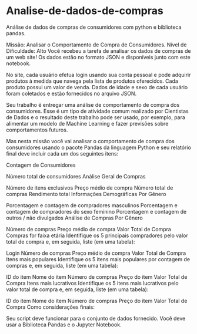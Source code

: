 # Analise-de-dados-de-compras
Análise de dados de compras de consumidores com python e biblioteca pandas.

Missão: Analisar o Comportamento de Compra de Consumidores.
Nível de Dificuldade: Alto
Você recebeu a tarefa de analisar os dados de compras de um web site! Os dados estão no formato JSON e disponíveis junto com este notebook.

No site, cada usuário efetua login usando sua conta pessoal e pode adquirir produtos à medida que navega pela lista de produtos oferecidos. Cada produto possui um valor de venda. Dados de idade e sexo de cada usuário foram coletados e estão fornecidos no arquivo JSON.

Seu trabalho é entregar uma análise de comportamento de compra dos consumidores. Esse é um tipo de atividade comum realizado por Cientistas de Dados e o resultado deste trabalho pode ser usado, por exemplo, para alimentar um modelo de Machine Learning e fazer previsões sobre comportamentos futuros.

Mas nesta missão você vai analisar o comportamento de compra dos consumidores usando o pacote Pandas da linguagem Python e seu relatório final deve incluir cada um dos seguintes itens:

Contagem de Consumidores

Número total de consumidores
Análise Geral de Compras

Número de itens exclusivos
Preço médio de compra
Número total de compras
Rendimento total
Informações Demográficas Por Gênero

Porcentagem e contagem de compradores masculinos
Porcentagem e contagem de compradores do sexo feminino
Porcentagem e contagem de outros / não divulgados
Análise de Compras Por Gênero

Número de compras
Preço médio de compra
Valor Total de Compra
Compras for faixa etária
Identifique os 5 principais compradores pelo valor total de compra e, em seguida, liste (em uma tabela):

Login
Número de compras
Preço médio de compra
Valor Total de Compra
Itens mais populares
Identifique os 5 itens mais populares por contagem de compras e, em seguida, liste (em uma tabela):

ID do item
Nome do item
Número de compras
Preço do item
Valor Total de Compra
Itens mais lucrativos
Identifique os 5 itens mais lucrativos pelo valor total de compra e, em seguida, liste (em uma tabela):

ID do item
Nome do item
Número de compras
Preço do item
Valor Total de Compra
Como considerações finais:

Seu script deve funcionar para o conjunto de dados fornecido.
Você deve usar a Biblioteca Pandas e o Jupyter Notebook.

